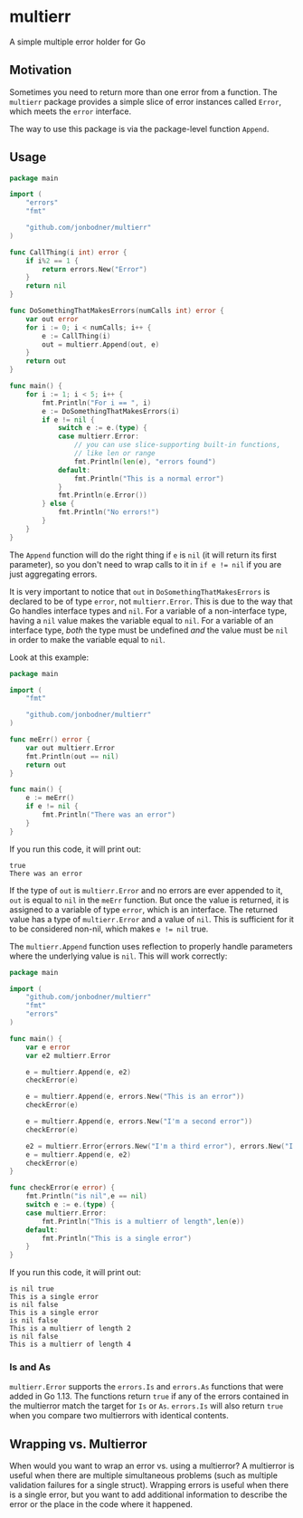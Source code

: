 # multierr
A simple multiple error holder for Go

## Motivation

Sometimes you need to return more than one error from a function. The
`multierr` package provides a simple slice of error instances called
`Error`, which meets the `error` interface.

The way to use this package is via the package-level function `Append`.

## Usage

```go
package main

import (
	"errors"
	"fmt"

	"github.com/jonbodner/multierr"
)

func CallThing(i int) error {
	if i%2 == 1 {
		return errors.New("Error")
	}
	return nil
}

func DoSomethingThatMakesErrors(numCalls int) error {
	var out error
	for i := 0; i < numCalls; i++ {
		e := CallThing(i)
		out = multierr.Append(out, e)
	}
	return out
}

func main() {
	for i := 1; i < 5; i++ {
		fmt.Println("For i == ", i)
		e := DoSomethingThatMakesErrors(i)
		if e != nil {
			switch e := e.(type) {
			case multierr.Error:
				// you can use slice-supporting built-in functions,
				// like len or range
				fmt.Println(len(e), "errors found")
			default:
				fmt.Println("This is a normal error")
			}
			fmt.Println(e.Error())
		} else {
			fmt.Println("No errors!")
		}
	}
}
```

The `Append` function will do the right thing if `e` is `nil` (it will return its first parameter),
so you don't need to wrap calls to it in `if e != nil` if you are just aggregating errors.

It is very important to notice that `out` in `DoSomethingThatMakesErrors` is declared to be of type `error`, not `multierr.Error`. This
is due to the way that Go handles interface types and `nil`. For a variable of a non-interface type, having a `nil` value makes
the variable equal to `nil`. For a variable of an interface type, _both_ the type must be undefined _and_ the value must be `nil`
in order to make the variable equal to `nil`.

Look at this example:

```go
package main

import (
	"fmt"

	"github.com/jonbodner/multierr"
)

func meErr() error {
	var out multierr.Error
	fmt.Println(out == nil)
	return out
}

func main() {
	e := meErr()
	if e != nil {
		fmt.Println("There was an error")
	}
}
```

If you run this code, it will print out:

```
true
There was an error
```

If the type of `out` is `multierr.Error` and no errors are ever appended to it, `out` is equal to `nil` in the `meErr` function. But once the
value is returned, it is assigned to a variable of type `error`, which is an interface. The returned value has a type of `multierr.Error` and a value of `nil`.
This is sufficient for it to be considered non-nil, which makes `e != nil` true.

The `multierr.Append` function uses reflection to properly handle parameters where the underlying value is `nil`. This will work correctly:

```go
package main

import (
	"github.com/jonbodner/multierr"
	"fmt"
	"errors"
)

func main() {
	var e error
	var e2 multierr.Error

	e = multierr.Append(e, e2)
	checkError(e)

	e = multierr.Append(e, errors.New("This is an error"))
	checkError(e)

	e = multierr.Append(e, errors.New("I'm a second error"))
	checkError(e)

	e2 = multierr.Error{errors.New("I'm a third error"), errors.New("I'm a fourth error")}
	e = multierr.Append(e, e2)
	checkError(e)
}

func checkError(e error) {
	fmt.Println("is nil",e == nil)
	switch e := e.(type) {
	case multierr.Error:
		fmt.Println("This is a multierr of length",len(e))
	default:
		fmt.Println("This is a single error")
	}
}
```

If you run this code, it will print out:

```
is nil true
This is a single error
is nil false
This is a single error
is nil false
This is a multierr of length 2
is nil false
This is a multierr of length 4
```

### Is and As
`multierr.Error` supports the `errors.Is` and `errors.As` functions that were added in Go 1.13. The functions
return `true` if any of the errors contained in the multierror match the target for `Is` or `As`.  `errors.Is` will
also return `true` when you compare two multierrors with identical contents.

## Wrapping vs. Multierror
When would you want to wrap an error vs. using a multierror? A multierror is useful when there are multiple simultaneous
problems (such as multiple validation failures for a single struct). Wrapping errors is useful when there is a  single error,
but you want to add additional information to describe the error or the place in the code where it happened. 

